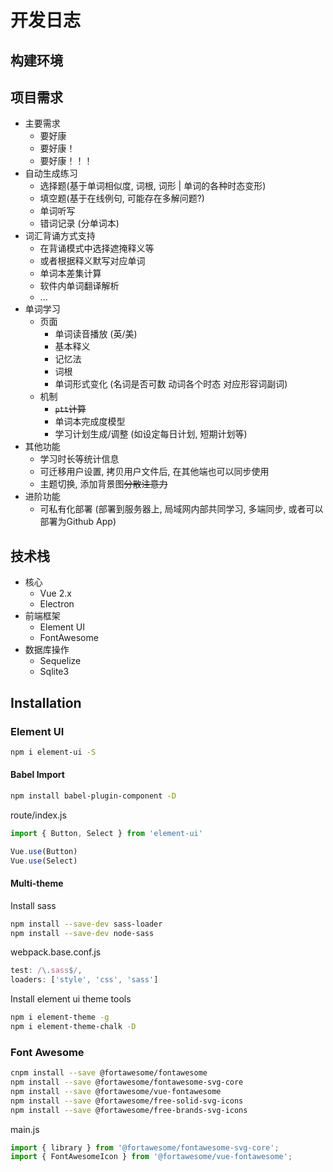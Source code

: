 # 开发日志

## 构建环境

## 项目需求

- 主要需求
  - 要好康
  - 要好康！
  - 要好康！！！
- 自动生成练习
  - 选择题(基于单词相似度, 词根, 词形 | 单词的各种时态变形)
  - 填空题(基于在线例句, 可能存在多解问题?)
  - 单词听写
  - 错词记录 (分单词本)
- 词汇背诵方式支持
  - 在背诵模式中选择遮掩释义等
  - 或者根据释义默写对应单词
  - 单词本差集计算
  - 软件内单词翻译解析
  - ...
- 单词学习
  - 页面
    - 单词读音播放 (英/美)
    - 基本释义
    - 记忆法
    - 词根
    - 单词形式变化 (名词是否可数 动词各个时态 对应形容词副词)
  - 机制
    - ~~`ptt`计算~~
    - 单词本完成度模型
    - 学习计划生成/调整 (如设定每日计划, 短期计划等)
- 其他功能
  - 学习时长等统计信息
  - 可迁移用户设置, 拷贝用户文件后, 在其他端也可以同步使用
  - 主题切换, 添加背景图~~分散注意力~~
- 进阶功能
  - 可私有化部署 (部署到服务器上, 局域网内部共同学习, 多端同步, 或者可以部署为Github App)

## 技术栈

- 核心
  - Vue 2.x
  - Electron
- 前端框架
  - Element UI
  - FontAwesome
- 数据库操作
  - Sequelize
  - Sqlite3

## Installation

### Element UI

```bash
npm i element-ui -S
```

#### Babel Import

```bash
npm install babel-plugin-component -D
```

route/index.js

```javascript
import { Button, Select } from 'element-ui'

Vue.use(Button)
Vue.use(Select)
```

#### Multi-theme

Install sass

```bash
npm install --save-dev sass-loader
npm install --save-dev node-sass
```

webpack.base.conf.js


```js
test: /\.sass$/,
loaders: ['style', 'css', 'sass']
```

Install element ui theme tools

```bash
npm i element-theme -g
npm i element-theme-chalk -D
```


### Font Awesome

```bash
cnpm install --save @fortawesome/fontawesome
npm install --save @fortawesome/fontawesome-svg-core
npm install --save @fortawesome/vue-fontawesome
npm install --save @fortawesome/free-solid-svg-icons
npm install --save @fortawesome/free-brands-svg-icons

```

main.js

```javascript
import { library } from '@fortawesome/fontawesome-svg-core';
import { FontAwesomeIcon } from '@fortawesome/vue-fontawesome';
```
